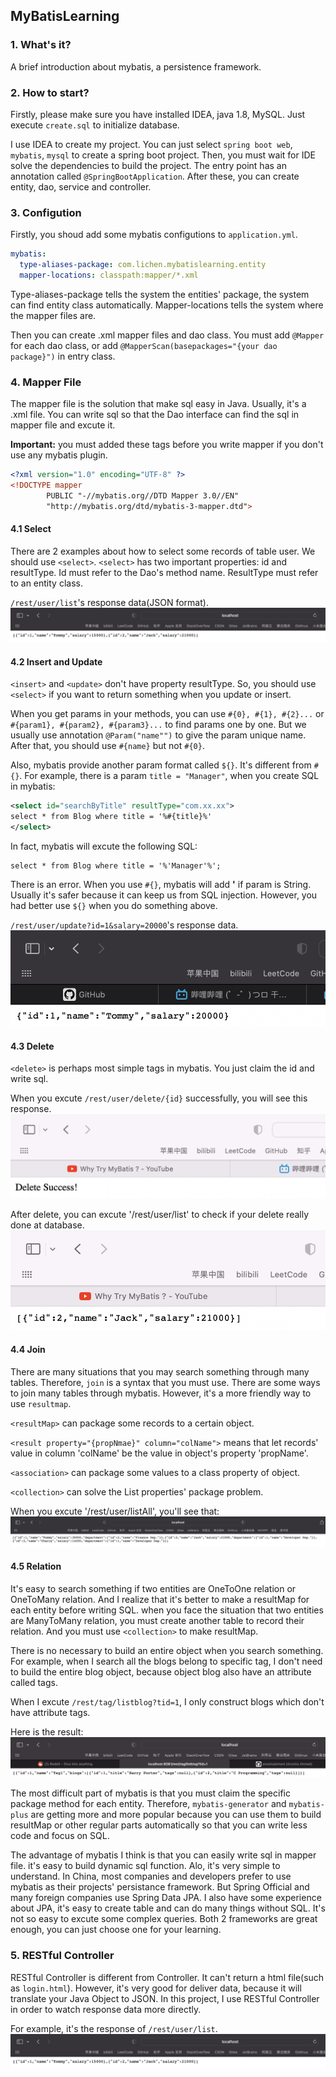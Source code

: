 ## MyBatisLearning

### 1. What's it?
A brief introduction about mybatis, a persistence framework.

### 2. How to start?
Firstly, please make sure you have installed IDEA, java 1.8, MySQL. Just execute `create.sql` to initialize database.

I use IDEA to create my project. You can just select `spring boot web`, `mybatis`, `mysql` to create a spring boot project.
Then, you must wait for IDE solve the dependencies to build the project. The entry point has an annotation called `@SpringBootApplication`.
After these, you can create entity, dao, service and controller.

### 3. Configution
Firstly, you shoud add some mybatis configutions to `application.yml`.
```yaml
mybatis:
  type-aliases-package: com.lichen.mybatislearning.entity
  mapper-locations: classpath:mapper/*.xml
```
Type-aliases-package tells the system the entities' package, the system can find entity class automatically.
Mapper-locations tells the system where the mapper files are.

Then you can create .xml mapper files and dao class. You must add `@Mapper` for each dao class, or add `@MapperScan(basepackages="{your dao package}")` in entry class.

### 4. Mapper File
The mapper file is the solution that make sql easy in Java. Usually, it's a .xml file. You can write sql so that the Dao interface
can find the sql in mapper file and excute it.

**Important:** you must added these tags before you write mapper
if you don't use any mybatis plugin.

```xml
<?xml version="1.0" encoding="UTF-8" ?>
<!DOCTYPE mapper
        PUBLIC "-//mybatis.org//DTD Mapper 3.0//EN"
        "http://mybatis.org/dtd/mybatis-3-mapper.dtd">
```

#### 4.1 Select
There are 2 examples about how to select some records of table user.
We should use `<select>`. `<select>` has two important properties: id and resultType.
Id must refer to the Dao's method name. ResultType must refer to an entity class.

`/rest/user/list`'s response data(JSON format).
![](images/list.png)

#### 4.2 Insert and Update
`<insert>` and `<update>` don't have property resultType.
So, you should use `<select>` if you want to return something when you update or insert.

When you get params in your methods, you can use `#{0}, #{1}, #{2}...`
or `#{param1}, #{param2}, #{param3}...` to find params one by one. But we usually use annotation `@Param("name"")` to
give the param unique name. After that, you should use `#{name}` but not `#{0}`.

Also, mybatis provide another param format called `${}`.
It's different from `#{}`.
For example, there is a param `title = "Manager"`,
when you create SQL in mybatis:
```xml
<select id="searchByTitle" resultType="com.xx.xx">
select * from Blog where title = '%#{title}%'
</select>
```
In fact, mybatis will excute the following SQL:
```mysql
select * from Blog where title = '%'Manager'%';
```
There is an error.
When you use `#{}`, mybatis will add **'** if param is String.
Usually it's safer because it can keep us from SQL injection.
However, you had better use `${}` when you do something above.


`/rest/user/update?id=1&salary=20000`'s response data.
![](images/update.png)

#### 4.3 Delete
`<delete>` is perhaps most simple tags in mybatis. You just claim the id and write sql.

When you excute `/rest/user/delete/{id}` successfully, you will see this response.
![](images/delete.png)

After delete, you can excute '/rest/user/list' to check if your delete really done at database.
![](images/after%20delete.png)

#### 4.4 Join
There are many situations that you may search something through many tables.
Therefore, `join` is a syntax that you must use. There are some ways
to join many tables through mybatis. However, it's a more friendly way
to use `resultmap`.

`<resultMap>` can package some records to a certain object.

`<result property="{propNmae}" column="colName">`
means that let records' value in column 'colName' be the value in object's property 'propName'.

`<association>` can package some values to a class property of object.

`<collection>` can solve the List<someclass> properties' package problem.

When you excute '/rest/user/listAll', you'll see that:
![](images/join.png)

#### 4.5 Relation
It's easy to search something if two entities are OneToOne relation or OneToMany relation.
And I realize that it's better to make a resultMap for each entity before writing SQL.
when you face the situation that two entities are ManyToMany relation, you must create another
table to record their relation. And you must use `<collection>` to make resultMap.

There is no necessary to build an entire object when you search something.
For example, when I search all the blogs belong to specific tag,
I don't need to build the entire blog object, because object blog also have an attribute
called tags.

When I excute `/rest/tag/listblog?tid=1`, I only construct blogs which don't have attribute tags.

Here is the result:
![](images/manytomany.png)

The most difficult part of mybatis is that you must claim the specific package method for each
entity. Therefore, `mybatis-generator` and `mybatis-plus` are
getting more and more popular because you can use them to build resultMap or other regular parts automatically so that
you can write less code and focus on SQL.

The advantage of mybatis I think is that you can easily write sql in mapper file.
it's easy to build dynamic sql function. Alo, it's very simple to understand.
In China, most companies and developers prefer to use mybatis as their projects' persistance
framework. But Spring Official and many foreign companies use Spring Data JPA.
I also have some experience about JPA, it's easy to create table and can do many things without SQL.
It's not so easy to excute some complex queries. Both 2 frameworks are great enough, you
can just choose one for your learning.


### 5. RESTful Controller
RESTful Controller is different from Controller. It can't return a html file(such as `login.html`).
However, it's very good for deliver data, because it will translate your Java Object to JSON. In this
project, I use RESTful Controller in order to watch response data more directly.

For example, it's the response of `/rest/user/list`.
![](images/list.png)

